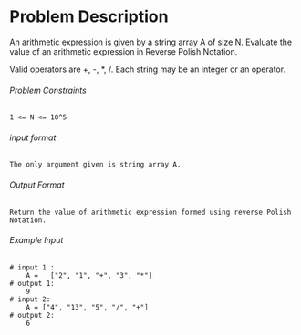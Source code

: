 # Problem Description

An arithmetic expression is given by a string array A of size N. Evaluate the value of an arithmetic expression in Reverse Polish Notation.

Valid operators are +, -, *, /. Each string may be an integer or an operator.

###### Problem Constraints

```
1 <= N <= 10^5
```

###### input format

``` 
The only argument given is string array A.
```

###### Output Format

```
Return the value of arithmetic expression formed using reverse Polish Notation.
```

###### Example Input

```
# input 1 : 
    A =   ["2", "1", "+", "3", "*"]
# output 1: 
    9
# input 2: 
    A = ["4", "13", "5", "/", "+"]
# output 2: 
    6
```
